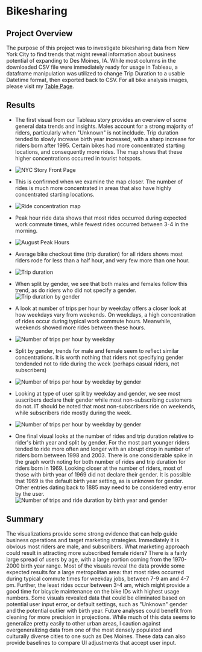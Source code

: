 # Bikesharing

## Project Overview
The purpose of this project was to investigate bikesharing data from New York City to find trends that might reveal information about business potential of expanding to Des Moines, IA. While most columns in the downloaded CSV file were immediately ready for usage in Tableau, a dataframe manipulation was utilized to change Trip Duration to a usable Datetime format, then exported back to CSV. For all bike analysis images, please visit my [Table Page](https://public.tableau.com/app/profile/bowman.o.brannon.iii#!/?newProfile=&activeTab=0).

## Results
* The first visual from our Tableau story provides an overview of some general data trends and insights. Males account for a strong majority of riders, particularly when "Unknown" is not incldude. Trip duration tended to slowly increase birth year increased, with a sharp increase for riders born after 1995. Certain bikes had more concentrated starting locations, and consequently more rides. The map shows that these higher concentrations occurred in tourist hotspots.
* ![NYC Story Front Page](https://github.com/manBow1119/bikesharing/blob/main/NYC_story.png)

* This is confirmed when we examine the map closer. The number of rides is much more concentrated in areas that also have highly concentrated starting locations. 
* ![Ride concentration map](https://github.com/manBow1119/bikesharing/blob/main/Starting_locations.png)

* Peak hour ride data shows that most rides occurred during expected work commute times, while fewest rides occurred between 3-4 in the morning.
* ![August Peak Hours](https://github.com/manBow1119/bikesharing/blob/main/Peak_usage_hours.png)
 
* Average bike checkout time (trip duration) for all riders shows most riders rode for less than a half hour, and very few more than one hour.
* ![Trip duration](https://github.com/manBow1119/bikesharing/blob/main/User_trip_duration.png)
  
* When split by gender, we see that both males and females follow this trend, as do riders who did not specify a gender.
![Trip duration by gender](https://github.com/manBow1119/bikesharing/blob/main/Trip_duration_by_gender.png)

* A look at number of trips per hour by weekday offers a closer look at how weekdays vary from weekends. On weekdays, a high concentration of rides occur during typical work commute hours. Meanwhile, weekends showed more rides between these hours.
* ![Number of trips per hour by weekday](https://github.com/manBow1119/bikesharing/blob/main/Trips_by_hour.png)

* Split by gender, trends for male and female seem to reflect similar concentrations. It is worth nothing that riders not specifying gender tendended not to ride during the week (perhaps casual riders, not subscribers)
* ![Number of trips per hour by weekday by gender](https://github.com/manBow1119/bikesharing/blob/main/Trips_by_hour_gender.png)

* Looking at type of user split by weekday and gender, we see most suscribers declare their gender while most non-subscribing customers do not. IT should be noted that most non-subscribers ride on weekends, while subscribers ride mostly during the week.
* ![Number of trips per hour by weekday by gender](https://github.com/manBow1119/bikesharing/blob/main/Trips_by_user_gender.png)

* One final visual looks at the number of rides and trip duration relative to rider's birth year and split by gender. For the most part younger riders tended to ride more often and longer with an abrupt drop in number of riders born between 1998 and 2003. There is one considerable spike in the graph worth noting for both number of rides and trip duration for riders born in 1969. Looking closer at the number of riders, most of those with birth year of 1969 did not declare their gender. It is possible that 1969 is the default birth year setting, as is unknown for gender. Other entries dating back to 1885 may need to be considered entry error by the user. 
![Number of trips and ride duration by birth year and gender](https://github.com/manBow1119/bikesharing/blob/main/Birthyear_outlier.png)

## Summary
The visualizations provide some strong evidence that can help guide business operations and target marketing strategies. Immediately it is obvious most riders are male, and subscribers. What marketing approach could result in attracting more subscribed female riders? There is a fairly large spread of users by age, with a large portion coming from the 1970-2000 birth year range. Most of the visuals reveal the data provide some expected results for a large metropolitan area: that most rides occurred during typical commute times for weekday jobs, between 7-9 am and 4-7 pm. Further, the least rides occur between 3-4 am, which might provide a good time for bicycle maintenance on the bike IDs with highest usage numbers. Some visuals revealed data that could be eliminated based on potential user input error, or default settings, such as "Unknown" gender and the potential outlier with birth year. Future analyses could benefit from cleaning for more precision in projections. While much of this data seems to generalize pretty easily to other urban areas, I caution against overgeneralizing data from one of the most densely populated and culturally diverse cities to one such as Des Moines. These data can also provide baselines to compare UI adjustments that accept user input.
